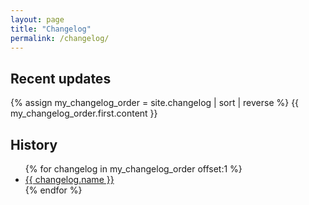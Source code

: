 ```yaml
---
layout: page
title: "Changelog"
permalink: /changelog/
---
```

## Recent updates

{% assign my_changelog_order = site.changelog | sort | reverse %}
  {{ my_changelog_order.first.content }}

## History

<ul>
  {% for changelog in my_changelog_order offset:1 %}
      <li><a href="{{ changelog.url }}">{{ changelog.name }}</a></li>
  {% endfor %}
</ul>
